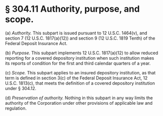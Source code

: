 # § 304.11   Authority, purpose, and scope.

(a) *Authority.* This subpart is issued pursuant to 12 U.S.C. 1464(v), and section 7 (12 U.S.C. 1817(a)(12)) and section 9 (12 U.S.C. 1819 Tenth) of the Federal Deposit Insurance Act.


(b) *Purpose.* This subpart implements 12 U.S.C. 1817(a)(12) to allow reduced reporting for a covered depository institution when such institution makes its reports of condition for the first and third calendar quarters of a year.


(c) *Scope.* This subpart applies to an insured depository institution, as that term is defined in section 3(c) of the Federal Deposit Insurance Act, 12 U.S.C. 1813(c), that meets the definition of a covered depository institution under § 304.12.


(d) *Preservation of authority.* Nothing in this subpart in any way limits the authority of the Corporation under other provisions of applicable law and regulation.




